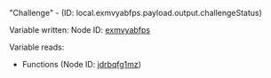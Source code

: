 "Challenge" - (ID: local.exmvyabfps.payload.output.challengeStatus)

Variable written:
Node ID: [exmvyabfps](../nodes/exmvyabfps.md)

Variable reads:
* Functions (Node ID: [jdrbqfg1mz](../nodes/jdrbqfg1mz.md))
